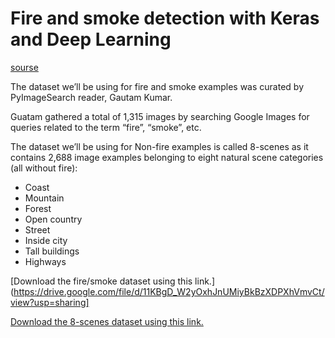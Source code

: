 # Fire and smoke detection with Keras and Deep Learning 

[sourse](https://www.pyimagesearch.com/2019/11/18/fire-and-smoke-detection-with-keras-and-deep-learning/)

The dataset we’ll be using for fire and smoke examples was curated by PyImageSearch reader, Gautam Kumar.

Guatam gathered a total of 1,315 images by searching Google Images for queries related to the term “fire”, “smoke”, etc.

The dataset we’ll be using for Non-fire examples is called 8-scenes as it contains 2,688 image examples belonging to eight natural scene categories (all without fire):

* Coast
* Mountain
* Forest
* Open country
* Street
* Inside city
* Tall buildings
* Highways

[Download the fire/smoke dataset using this link.](https://drive.google.com/file/d/11KBgD_W2yOxhJnUMiyBkBzXDPXhVmvCt/view?usp=sharing]

[Download the 8-scenes dataset using this link.](https://people.csail.mit.edu/torralba/code/spatialenvelope/spatial_envelope_256x256_static_8outdoorcategories.zip)

